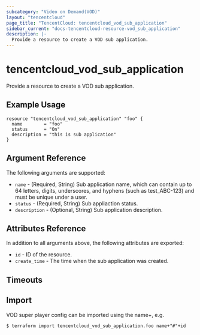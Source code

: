 ```yaml
---
subcategory: "Video on Demand(VOD)"
layout: "tencentcloud"
page_title: "TencentCloud: tencentcloud_vod_sub_application"
sidebar_current: "docs-tencentcloud-resource-vod_sub_application"
description: |-
  Provide a resource to create a VOD sub application.
---
```


# tencentcloud_vod_sub_application

Provide a resource to create a VOD sub application.

## Example Usage

```hcl
resource "tencentcloud_vod_sub_application" "foo" {
  name        = "foo"
  status      = "On"
  description = "this is sub application"
}
```

## Argument Reference

The following arguments are supported:

* `name` - (Required, String) Sub application name, which can contain up to 64 letters, digits, underscores, and hyphens (such as test_ABC-123) and must be unique under a user.
* `status` - (Required, String) Sub appliaction status.
* `description` - (Optional, String) Sub application description.

## Attributes Reference

In addition to all arguments above, the following attributes are exported:

* `id` - ID of the resource.
* `create_time` - The time when the sub application was created.


## Timeouts

<no value>


## Import

VOD super player config can be imported using the name+, e.g.

```
$ terraform import tencentcloud_vod_sub_application.foo name+"#"+id
```

